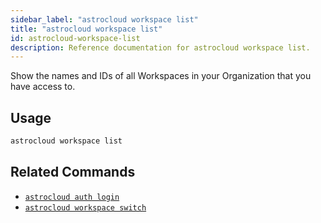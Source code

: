```yaml
---
sidebar_label: "astrocloud workspace list"
title: "astrocloud workspace list"
id: astrocloud-workspace-list
description: Reference documentation for astrocloud workspace list.
---
```


Show the names and IDs of all Workspaces in your Organization that you have access to.

## Usage

```sh
astrocloud workspace list
```

## Related Commands

- [`astrocloud auth login`](cli-reference/astrocloud-auth-login.md)
- [`astrocloud workspace switch`](cli-reference/astrocloud-workspace-switch.md)
